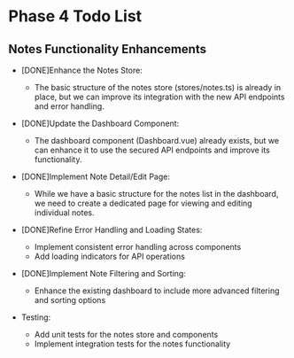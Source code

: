 # Phase 4 Todo List

## Notes Functionality Enhancements

* [DONE]Enhance the Notes Store:
   * The basic structure of the notes store (stores/notes.ts) is already in place, but we can improve its integration with the new API endpoints and error handling.

* [DONE]Update the Dashboard Component:
   * The dashboard component (Dashboard.vue) already exists, but we can enhance it to use the secured API endpoints and improve its functionality.

* [DONE]Implement Note Detail/Edit Page:
   * While we have a basic structure for the notes list in the dashboard, we need to create a dedicated page for viewing and editing individual notes.

* [DONE]Refine Error Handling and Loading States:
   * Implement consistent error handling across components
   * Add loading indicators for API operations

* [DONE]Implement Note Filtering and Sorting:
   * Enhance the existing dashboard to include more advanced filtering and sorting options

* Testing:
   * Add unit tests for the notes store and components
   * Implement integration tests for the notes functionality
